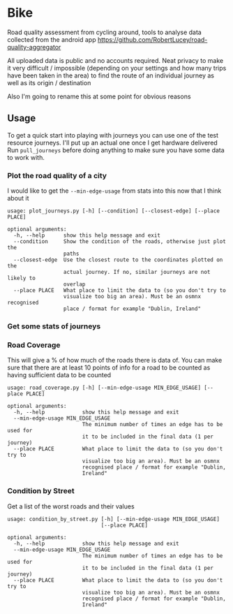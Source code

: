 # Bike

Road quality assessment from cycling around, tools to analyse data collected from the android app https://github.com/RobertLucey/road-quality-aggregator

All uploaded data is public and no accounts required. Neat privacy to make it very difficult / impossible (depending on your settings and how many trips have been taken in the area) to find the route of an individual journey as well as its origin / destination

Also I'm going to rename this at some point for obvious reasons

## Usage

To get a quick start into playing with journeys you can use one of the test resource journeys. I'll put up an actual one once I get hardware delivered
Run `pull_journeys` before doing anything to make sure you have some data to work with.

### Plot the road quality of a city

I would like to get the `--min-edge-usage` from stats into this now that I think about it

```
usage: plot_journeys.py [-h] [--condition] [--closest-edge] [--place PLACE]

optional arguments:
  -h, --help      show this help message and exit
  --condition     Show the condition of the roads, otherwise just plot the
                  paths
  --closest-edge  Use the closest route to the coordinates plotted on the
                  actual journey. If no, similar journeys are not likely to
                  overlap
  --place PLACE   What place to limit the data to (so you don't try to
                  visualize too big an area). Must be an osmnx recognised
                  place / format for example "Dublin, Ireland"
```

### Get some stats of journeys

### Road Coverage

This will give a % of how much of the roads there is data of. You can make sure that there are at least 10 points of info for a road to be counted as having sufficient data to be counted

```
usage: road_coverage.py [-h] [--min-edge-usage MIN_EDGE_USAGE] [--place PLACE]

optional arguments:
  -h, --help            show this help message and exit
  --min-edge-usage MIN_EDGE_USAGE
                        The minimum number of times an edge has to be used for
                        it to be included in the final data (1 per journey)
  --place PLACE         What place to limit the data to (so you don't try to
                        visualize too big an area). Must be an osmnx
                        recognised place / format for example "Dublin,
                        Ireland"
```

### Condition by Street

Get a list of the worst roads and their values

```
usage: condition_by_street.py [-h] [--min-edge-usage MIN_EDGE_USAGE]
                              [--place PLACE]

optional arguments:
  -h, --help            show this help message and exit
  --min-edge-usage MIN_EDGE_USAGE
                        The minimum number of times an edge has to be used for
                        it to be included in the final data (1 per journey)
  --place PLACE         What place to limit the data to (so you don't try to
                        visualize too big an area). Must be an osmnx
                        recognised place / format for example "Dublin,
                        Ireland"
```
